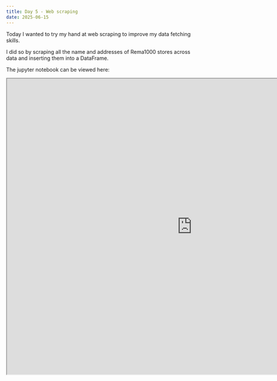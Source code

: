```yaml
---
title: Day 5 - Web scraping
date: 2025-06-15
---
```

Today I wanted to try my hand at web scraping to improve my data fetching skills.

I did so by scraping all the name and addresses of Rema1000 stores across data and inserting them into a DataFrame.

The jupyter notebook can be viewed here:
<iframe 
width=1000px
height=800px
src="https://nbviewer.org/github/Lokopu/1000daysofcoding/blob/main/daily-projects/day5_20250615/Rema1k.ipynb">
</iframe>


